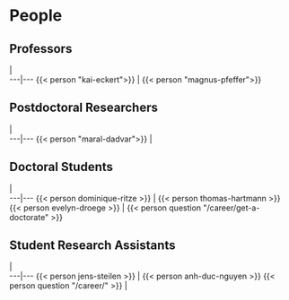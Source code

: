 # People

## Professors
   |   
---|---
{{< person "kai-eckert">}} | {{< person "magnus-pfeffer">}}

## Postdoctoral Researchers
   |   
---|---
{{< person "maral-dadvar">}} | 



## Doctoral Students

   |   
---|---
{{< person dominique-ritze >}}  | {{< person thomas-hartmann >}}
{{< person evelyn-droege >}}  | {{< person question  "/career/get-a-doctorate" >}}


## Student Research Assistants

   |   
---|---
{{< person jens-steilen >}}  | {{< person anh-duc-nguyen >}}
{{< person question   "/career/" >}} |


